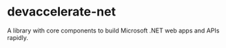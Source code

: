 # devaccelerate-net
A library with core components to build Microsoft .NET web apps and APIs rapidly.
